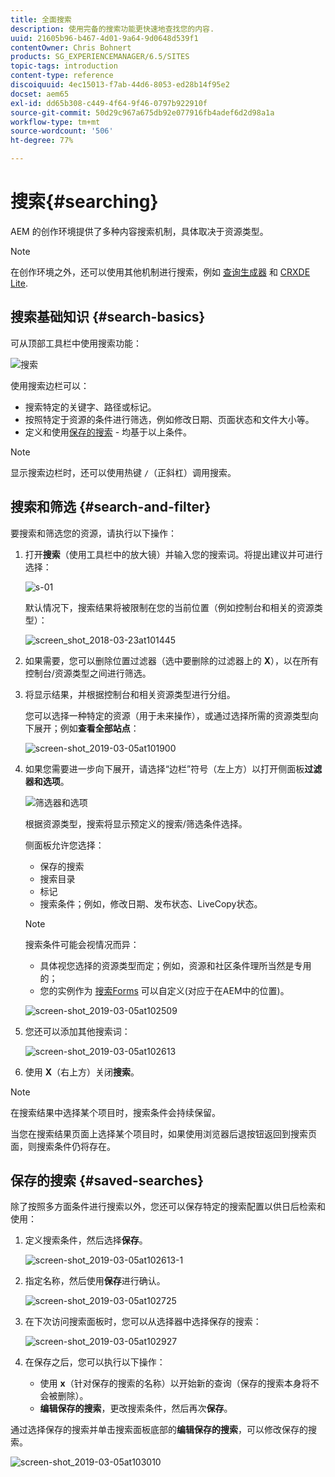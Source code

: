```yaml
---
title: 全面搜索
description: 使用完备的搜索功能更快速地查找您的内容.
uuid: 21605b96-b467-4d01-9a64-9d0648d539f1
contentOwner: Chris Bohnert
products: SG_EXPERIENCEMANAGER/6.5/SITES
topic-tags: introduction
content-type: reference
discoiquuid: 4ec15013-f7ab-44d6-8053-ed28b14f95e2
docset: aem65
exl-id: dd65b308-c449-4f64-9f46-0797b922910f
source-git-commit: 50d29c967a675db92e077916fb4adef6d2d98a1a
workflow-type: tm+mt
source-wordcount: '506'
ht-degree: 77%

---
```


# 搜索{#searching}

AEM 的创作环境提供了多种内容搜索机制，具体取决于资源类型。

>[!NOTE]
>
>在创作环境之外，还可以使用其他机制进行搜索，例如 [查询生成器](/help/sites-developing/querybuilder-api.md) 和 [CRXDE Lite](/help/sites-developing/developing-with-crxde-lite.md).

## 搜索基础知识 {#search-basics}

可从顶部工具栏中使用搜索功能：

![搜索](do-not-localize/chlimage_1-17.png)

使用搜索边栏可以：

* 搜索特定的关键字、路径或标记。
* 按照特定于资源的条件进行筛选，例如修改日期、页面状态和文件大小等。
* 定义和使用[保存的搜索](#saved-searches) - 均基于以上条件。

>[!NOTE]
>
>显示搜索边栏时，还可以使用热键 `/`（正斜杠）调用搜索。

## 搜索和筛选 {#search-and-filter}

要搜索和筛选您的资源，请执行以下操作：

1. 打开&#x200B;**搜索**（使用工具栏中的放大镜）并输入您的搜索词。将提出建议并可进行选择：

   ![s-01](assets/s-01.png)

   默认情况下，搜索结果将被限制在您的当前位置（例如控制台和相关的资源类型）：

   ![screen_shot_2018-03-23at101445](assets/screen_shot_2018-03-23at101445.png)

1. 如果需要，您可以删除位置过滤器（选中要删除的过滤器上的 **X**），以在所有控制台/资源类型之间进行筛选。
1. 将显示结果，并根据控制台和相关资源类型进行分组。

   您可以选择一种特定的资源（用于未来操作），或通过选择所需的资源类型向下展开；例如&#x200B;**查看全部站点**：

   ![screen-shot_2019-03-05at101900](assets/screen-shot_2019-03-05at101900.png)

1. 如果您需要进一步向下展开，请选择“边栏”符号（左上方）以打开侧面板&#x200B;**过滤器和选项**。

   ![筛选器和选项](do-not-localize/screen_shot_2018-03-23at101542.png)

   根据资源类型，搜索将显示预定义的搜索/筛选条件选择。

   侧面板允许您选择：

   * 保存的搜索
   * 搜索目录
   * 标记
   * 搜索条件；例如，修改日期、发布状态、LiveCopy状态。

   >[!NOTE]
   >
   >搜索条件可能会视情况而异：
   >
   >
   >
   >    * 具体视您选择的资源类型而定；例如，资源和社区条件理所当然是专用的；
   >    * 您的实例作为 [搜索Forms](/help/sites-administering/search-forms.md) 可以自定义(对应于在AEM中的位置)。
   >
   >

   ![screen-shot_2019-03-05at102509](assets/screen-shot_2019-03-05at102509.png)

1. 您还可以添加其他搜索词：

   ![screen-shot_2019-03-05at102613](assets/screen-shot_2019-03-05at102613.png)

1. 使用 **X**（右上方）关闭&#x200B;**搜索**。

>[!NOTE]
>
>在搜索结果中选择某个项目时，搜索条件会持续保留。
>
>当您在搜索结果页面上选择某个项目时，如果使用浏览器后退按钮返回到搜索页面，则搜索条件仍将存在。

## 保存的搜索 {#saved-searches}

除了按照多方面条件进行搜索以外，您还可以保存特定的搜索配置以供日后检索和使用：

1. 定义搜索条件，然后选择&#x200B;**保存**。

   ![screen-shot_2019-03-05at102613-1](assets/screen-shot_2019-03-05at102613-1.png)

1. 指定名称，然后使用&#x200B;**保存**&#x200B;进行确认。

   ![screen-shot_2019-03-05at102725](assets/screen-shot_2019-03-05at102725.png)

1. 在下次访问搜索面板时，您可以从选择器中选择保存的搜索：

   ![screen-shot_2019-03-05at102927](assets/screen-shot_2019-03-05at102927.png)

1. 在保存之后，您可以执行以下操作：

   * 使用 **x**（针对保存的搜索的名称）以开始新的查询（保存的搜索本身将不会被删除）。
   * **编辑保存的搜索**，更改搜索条件，然后再次&#x200B;**保存**。

通过选择保存的搜索并单击搜索面板底部的&#x200B;**编辑保存的搜索**，可以修改保存的搜索。

![screen-shot_2019-03-05at103010](assets/screen-shot_2019-03-05at103010.png)
